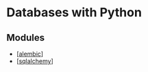Databases with Python
===

Modules
---

- [[alembic]]
- [[sqlalchemy]]

[//begin]: # "Autogenerated link references for markdown compatibility"
[alembic]: alembic.md "Alembic"
[sqlalchemy]: sqlalchemy/sqlalchemy.md "SQLAlchemy"
[//end]: # "Autogenerated link references"
